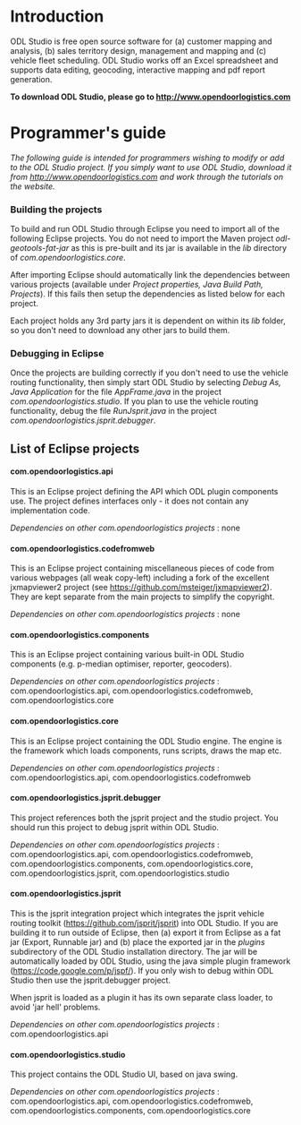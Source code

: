 # Introduction #
ODL Studio is free open source software for (a) customer mapping and analysis, (b) sales territory design, management and mapping and (c) vehicle fleet scheduling. 
ODL Studio works off an Excel spreadsheet and supports data editing, geocoding, interactive mapping and pdf report generation.

**To download ODL Studio, please go to http://www.opendoorlogistics.com**

# Programmer's guide #

*The following guide is intended for programmers wishing to modify or add to the ODL Studio project. If you simply want to use ODL Studio, download it from http://www.opendoorlogistics.com and work through the tutorials on the website.*

### Building the projects 

To build and run ODL Studio through Eclipse you need to import all of the following Eclipse projects. You do not need to import the Maven project *odl-geotools-fat-jar* as this is pre-built and its jar is available in the *lib* directory of *com.opendoorlogistics.core*.

After importing Eclipse should automatically link the dependencies between various projects (available under *Project properties, Java Build Path, Projects*). If this fails then setup the dependencies as listed below for each project.

Each project holds any 3rd party jars it is dependent on within its *lib* folder, so you don't need to download any other jars to build them.

### Debugging in Eclipse
Once the projects are building correctly if you don't need to use the vehicle routing functionality, then simply start ODL Studio by selecting *Debug As, Java Application* for the file *AppFrame.java* in the project *com.opendoorlogistics.studio*. If you plan to use the vehicle routing functionality, debug the file *RunJsprit.java* in the project *com.opendoorlogistics.jsprit.debugger*.

## List of Eclipse projects

#### com.opendoorlogistics.api
This is an Eclipse project defining the API which ODL plugin components use.
The project defines interfaces only - it does not contain any implementation code.

*Dependencies on other com.opendoorlogistics projects* : none

#### com.opendoorlogistics.codefromweb	
This is an Eclipse project containing miscellaneous pieces of code from various webpages (all weak copy-left) including a fork of the excellent jxmapviewer2 project (see https://github.com/msteiger/jxmapviewer2). They are kept separate from the main projects to simplify the copyright.

*Dependencies on other com.opendoorlogistics projects* : none

#### com.opendoorlogistics.components	
This is an Eclipse project containing various built-in ODL Studio components (e.g. p-median optimiser, reporter, geocoders). 

*Dependencies on other com.opendoorlogistics projects* : com.opendoorlogistics.api, com.opendoorlogistics.codefromweb, com.opendoorlogistics.core

#### com.opendoorlogistics.core	
This is an Eclipse project containing the ODL Studio engine.
The engine is the framework which loads components, runs scripts, draws the map etc.

*Dependencies on other com.opendoorlogistics projects* : com.opendoorlogistics.api, com.opendoorlogistics.codefromweb

#### com.opendoorlogistics.jsprit.debugger
This project references both the jsprit project and the studio project.
You should run this project to debug jsprit within ODL Studio.

*Dependencies on other com.opendoorlogistics projects* : com.opendoorlogistics.api, com.opendoorlogistics.codefromweb, com.opendoorlogistics.components, com.opendoorlogistics.core, com.opendoorlogistics.jsprit, com.opendoorlogistics.studio

#### com.opendoorlogistics.jsprit
This is the jsprit integration project which integrates the jsprit vehicle routing toolkit (https://github.com/jsprit/jsprit) into ODL Studio. If you are building it to run outside of Eclipse, then (a) export it from Eclipse as a fat jar (Export, Runnable jar) and (b) place the exported jar in the *plugins* subdirectory of the ODL Studio installation directory.
The jar will be automatically loaded by ODL Studio, using the java simple plugin framework (https://code.google.com/p/jspf/).
If you only wish to debug within ODL Studio then use the jsprit.debugger project.

When jsprit is loaded as a plugin it has its own separate class loader, to avoid 'jar hell' problems.

*Dependencies on other com.opendoorlogistics projects* : com.opendoorlogistics.api

#### com.opendoorlogistics.studio
This project contains the ODL Studio UI, based on java swing.

*Dependencies on other com.opendoorlogistics projects* : com.opendoorlogistics.api, com.opendoorlogistics.codefromweb, com.opendoorlogistics.components, com.opendoorlogistics.core



